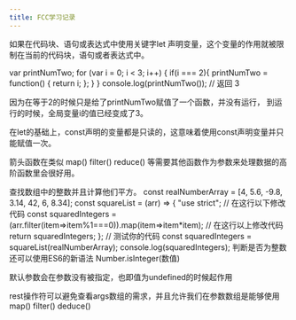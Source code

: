 ```yaml
---
title: FCC学习记录
---
```


如果在代码块、语句或表达式中使用关键字let 声明变量，这个变量的作用就被限制在当前的代码块，语句或者表达式中。

var printNumTwo;
for (var i = 0; i < 3; i++) {
  if(i === 2){
    printNumTwo = function() {
      return i;
    };
  }
}
console.log(printNumTwo());
// 返回 3

因为在等于2的时候只是给了printNumTwo赋值了一个函数，并没有运行，
到运行的时候，全局变量i的值已经变成了3。
 
在let的基础上，const声明的变量都是只读的，这意味着使用const声明变量并只能赋值一次。

箭头函数在类似 map()  filter() reduce() 等需要其他函数作为参数来处理数据的高阶函数里会很好用。

查找数组中的整数并且计算他们平方。
const realNumberArray = [4, 5.6, -9.8, 3.14, 42, 6, 8.34];
const squareList = (arr) => {
"use strict";
// 在这行以下修改代码
const squaredIntegers =(arr.filter(item=>item%1===0)).map(item=>item*item);
// 在这行以上修改代码
return squaredIntegers;
};
// 测试你的代码
const squaredIntegers = squareList(realNumberArray);
console.log(squaredIntegers);
判断是否为整数还可以使用ES6的新语法 Number.isInteger(数值)


默认参数会在参数没有被指定，也即值为undefined的时候起作用

rest操作符可以避免查看args数组的需求，并且允许我们在参数数组是能够使用map() filter() deduce()


